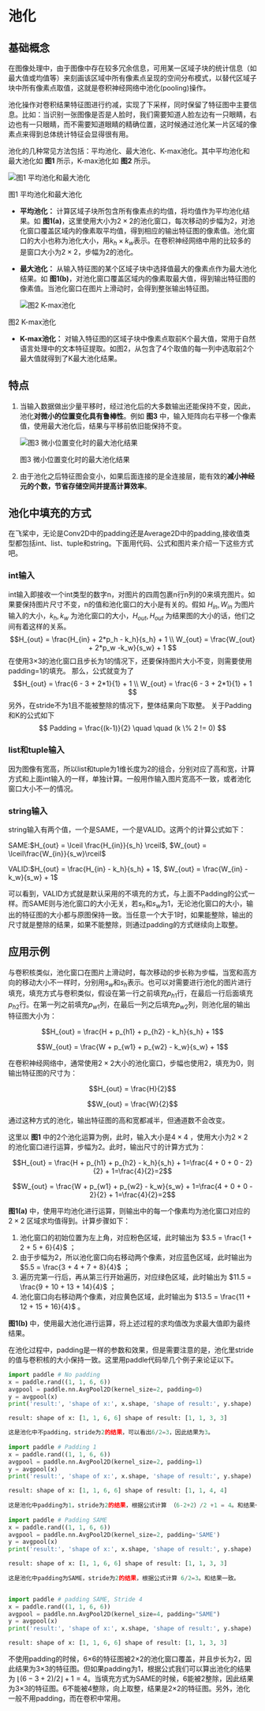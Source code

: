 # 池化

## 基础概念

在图像处理中，由于图像中存在较多冗余信息，可用某一区域子块的统计信息（如最大值或均值等）来刻画该区域中所有像素点呈现的空间分布模式，以替代区域子块中所有像素点取值，这就是卷积神经网络中池化(pooling)操作。

池化操作对卷积结果特征图进行约减，实现了下采样，同时保留了特征图中主要信息。比如：当识别一张图像是否是人脸时，我们需要知道人脸左边有一只眼睛，右边也有一只眼睛，而不需要知道眼睛的精确位置，这时候通过池化某一片区域的像素点来得到总体统计特征会显得很有用。

池化的几种常见方法包括：平均池化、最大池化、K-max池化。其中平均池化和最大池化如 **图1** 所示，K-max池化如 **图2** 所示。

![图1 平均池化和最大池化](../../images/CNN/avgpooling_maxpooling.png)

图1 平均池化和最大池化

- **平均池化：** 计算区域子块所包含所有像素点的均值，将均值作为平均池化结果。如 **图1(a)**，这里使用大小为$2\times2$的池化窗口，每次移动的步幅为2，对池化窗口覆盖区域内的像素取平均值，得到相应的输出特征图的像素值。池化窗口的大小也称为池化大小，用$k_h \times k_w$表示。在卷积神经网络中用的比较多的是窗口大小为$2 \times 2$，步幅为2的池化。

- **最大池化：** 从输入特征图的某个区域子块中选择值最大的像素点作为最大池化结果。如 **图1(b)**，对池化窗口覆盖区域内的像素取最大值，得到输出特征图的像素值。当池化窗口在图片上滑动时，会得到整张输出特征图。

  ![图2 K-max池化](../../images/CNN/k-max_pooling.png)

图2 K-max池化

- **K-max池化：** 对输入特征图的区域子块中像素点取前K个最大值，常用于自然语言处理中的文本特征提取。如图2，从包含了4个取值的每一列中选取前2个最大值就得到了K最大池化结果。

## 特点

1. 当输入数据做出少量平移时，经过池化后的大多数输出还能保持不变，因此，池化**对微小的位置变化具有鲁棒性**。例如 **图3** 中，输入矩阵向右平移一个像素值，使用最大池化后，结果与平移前依旧能保持不变。

   ![图3 微小位置变化时的最大池化结果](../../images/CNN/example.png)

   图3 微小位置变化时的最大池化结果

2. 由于池化之后特征图会变小，如果后面连接的是全连接层，能有效的**减小神经元的个数，节省存储空间并提高计算效率**。

## 池化中填充的方式
在飞桨中，无论是Conv2D中的padding还是Average2D中的padding,接收值类型都包括int、list、tuple和string。下面用代码、公式和图片来介绍一下这些方式吧。

### int输入
int输入即接收一个int类型的数字n，对图片的四周包裹n行n列的0来填充图片。如果要保持图片尺寸不变，n的值和池化窗口的大小是有关的。假如 $H_{in}, W_{in}$ 为图片输入的大小，$k_h, k_w$ 为池化窗口的大小，$H_{out}, H_{out}$ 为结果图的大小的话，他们之间有着这样的关系。
$$H_{out} = \frac{H_{in} + 2*p_h - k_h}{s_h} + 1 \\
  W_{out} = \frac{W_{out} + 2*p_w -k_w}{s_w} + 1
$$
在使用3×3的池化窗口且步长为1的情况下，还要保持图片大小不变，则需要使用padding=1的填充。
那么，公式就变为了
$$H_{out} = \frac{6 - 3 + 2*1}{1} + 1 \\
  W_{out} = \frac{6 - 3 + 2*1}{1} + 1
$$
另外，在stride不为1且不能被整除的情况下，整体结果向下取整。
关于Padding和K的公式如下
$$
Padding = \frac{(k-1)}{2} \quad \quad (k \% 2 != 0)
$$
### list和tuple输入
因为图像有宽高，所以list和tuple为1维长度为2的组合，分别对应了高和宽，计算方式和上面int输入的一样，单独计算。一般用作输入图片宽高不一致，或者池化窗口大小不一的情况。

### string输入
string输入有两个值，一个是SAME，一个是VALID。这两个的计算公式如下：

SAME:$H_{out} = \lceil \frac{H_{in}}{s_h} \rceil$, $W_{out} = \lceil\frac{W_{in}}{s_w}\rceil$

VALID:$H_{out} = \frac{H_{in} - k_h}{s_h} + 1$, $W_{out} = \frac{W_{in} - k_w}{s_w} + 1$

可以看到，VALID方式就是默认采用的不填充的方式，与上面不Padding的公式一样。而SAME则与池化窗口的大小无关，若$s_h$和$s_w$为1，无论池化窗口的大小，输出的特征图的大小都与原图保持一致。当任意一个大于1时，如果能整除，输出的尺寸就是整除的结果，如果不能整除，则通过padding的方式继续向上取整。

## 应用示例

与卷积核类似，池化窗口在图片上滑动时，每次移动的步长称为步幅，当宽和高方向的移动大小不一样时，分别用$s_w$和$s_h$表示。也可以对需要进行池化的图片进行填充，填充方式与卷积类似，假设在第一行之前填充$p_{h1}$行，在最后一行后面填充$p_{h2}$行。在第一列之前填充$p_{w1}$列，在最后一列之后填充$p_{w2}$列，则池化层的输出特征图大小为：

$$H_{out} = \frac{H + p_{h1} + p_{h2} - k_h}{s_h} + 1$$

$$W_{out} = \frac{W + p_{w1} + p_{w2} - k_w}{s_w} + 1$$

在卷积神经网络中，通常使用$2\times2$大小的池化窗口，步幅也使用2，填充为0，则输出特征图的尺寸为：

$$H_{out} = \frac{H}{2}$$

$$W_{out} = \frac{W}{2}$$

通过这种方式的池化，输出特征图的高和宽都减半，但通道数不会改变。

这里以 **图1** 中的2个池化运算为例，此时，输入大小是$4 \times 4$ ，使用大小为$2 \times 2$ 的池化窗口进行运算，步幅为2。此时，输出尺寸的计算方式为：

$$H_{out} = \frac{H + p_{h1} + p_{h2} - k_h}{s_h} + 1=\frac{4 + 0 + 0 - 2}{2} + 1=\frac{4}{2}=2$$

$$W_{out} = \frac{W + p_{w1} + p_{w2} - k_w}{s_w} + 1=\frac{4 + 0 + 0 - 2}{2} + 1=\frac{4}{2}=2$$

**图1(a)** 中，使用平均池化进行运算，则输出中的每一个像素均为池化窗口对应的 $2 \times 2$ 区域求均值得到。计算步骤如下：

1. 池化窗口的初始位置为左上角，对应粉色区域，此时输出为 $3.5 = \frac{1 + 2 + 5 + 6}{4}$ ；
2. 由于步幅为2，所以池化窗口向右移动两个像素，对应蓝色区域，此时输出为 $5.5 = \frac{3 + 4 + 7 + 8}{4}$ ；
3. 遍历完第一行后，再从第三行开始遍历，对应绿色区域，此时输出为 $11.5 = \frac{9 + 10 + 13 + 14}{4}$ ；
4. 池化窗口向右移动两个像素，对应黄色区域，此时输出为 $13.5 = \frac{11 + 12 + 15 + 16}{4}$ 。

**图1(b)** 中，使用最大池化进行运算，将上述过程的求均值改为求最大值即为最终结果。

在池化过程中，padding是一样的参数和效果，但是需要注意的是，池化里stride的值与卷积核的大小保持一致。这里用paddle代码举几个例子来论证以下。
```python
import paddle # No padding
x = paddle.rand((1, 1, 6, 6))
avgpool = paddle.nn.AvgPool2D(kernel_size=2, padding=0)
y = avgpool(x)
print('result:', 'shape of x:', x.shape, 'shape of result:', y.shape)

result: shape of x: [1, 1, 6, 6] shape of result: [1, 1, 3, 3]

这是池化中不padding，stride为2的结果，可以看出6/2=3，因此结果为3。
            
import paddle # Padding 1
x = paddle.rand((1, 1, 6, 6))
avgpool = paddle.nn.AvgPool2D(kernel_size=2, padding=1)
y = avgpool(x)
print('result:', 'shape of x:', x.shape, 'shape of result:', y.shape)

result: shape of x: [1, 1, 6, 6] shape of result: [1, 1, 4, 4]
            
这是池化中padding为1，stride为2的结果，根据公式计算 （6-2+2）/2 +1 = 4。和结果一致。
            
import paddle # Padding SAME
x = paddle.rand((1, 1, 6, 6))
avgpool = paddle.nn.AvgPool2D(kernel_size=2, padding='SAME')
y = avgpool(x)
print('result:', 'shape of x:', x.shape, 'shape of result:', y.shape)

result: shape of x: [1, 1, 6, 6] shape of result: [1, 1, 3, 3]
            
这是池化中padding为SAME，stride为2的结果，根据公式计算 6/2=3。和结果一致。


import paddle # padding SAME, Stride 4
x = paddle.rand((1, 1, 6, 6))
avgpool = paddle.nn.AvgPool2D(kernel_size=4, padding="SAME")
y = avgpool(x)
print('result:', 'shape of x:', x.shape, 'shape of result:', y.shape)

result: shape of x: [1, 1, 6, 6] shape of result: [1, 1, 3, 3]
```
不使用padding的时候，6×6的特征图被2×2的池化窗口覆盖，并且步长为2，因此结果为3×3的特征图。但如果padding为1，根据公式我们可以算出池化的结果为 $\lfloor (6-3+2)/2 \rfloor + 1 = 4$。当填充方式为SAME的时候，6能被2整除，因此结果为3×3的特征图。6不能被4整除，向上取整，结果是2×2的特征图。另外，池化一般不用padding，而在卷积中常用。
